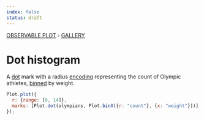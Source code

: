 ```yaml
---
index: false
status: draft
---
```


<div style="color: grey; font: 13px/25.5px var(--sans-serif); text-transform: uppercase;"><h1 style="display: none;">Plot: Dot histogram</h1><a href="/plot">Observable Plot</a> › <a href="/@observablehq/plot-gallery">Gallery</a></div>

# Dot histogram

A [dot](https://observablehq.com/plot/marks/dot) mark with a radius [encoding](https://observablehq.com/plot/features/scales) representing the count of Olympic athletes, [binned](https://observablehq.com/plot/transforms/bin) by weight.

```js echo
Plot.plot({
  r: {range: [0, 14]},
  marks: [Plot.dot(olympians, Plot.binX({r: "count"}, {x: "weight"}))]
});
```
